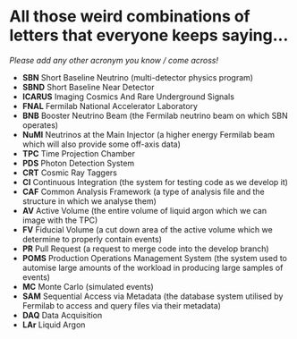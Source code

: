 # All those weird combinations of letters that everyone keeps saying...

*Please add any other acronym you know / come across!*

- **SBN** Short Baseline Neutrino (multi-detector physics program)
- **SBND** Short Baseline Near Detector
- **ICARUS** Imaging Cosmics And Rare Underground Signals
- **FNAL** Fermilab National Accelerator Laboratory
- **BNB** Booster Neutrino Beam (the Fermilab neutrino beam on which SBN operates)
- **NuMI** Neutrinos at the Main Injector (a higher energy Fermilab beam which will also provide some off-axis data)
- **TPC** Time Projection Chamber
- **PDS** Photon Detection System
- **CRT** Cosmic Ray Taggers
- **CI** Continuous Integration (the system for testing code as we develop it)
- **CAF** Common Analysis Framework (a type of analysis file and the structure in which we analyse them)
- **AV** Active Volume (the entire volume of liquid argon which we can image with the TPC)
- **FV** Fiducial Volume (a cut down area of the active volume which we determine to properly contain events)
- **PR** Pull Request (a request to merge code into the develop branch)
- **POMS** Production Operations Management System (the system used to automise large amounts of the workload in producing large samples of events)
- **MC** Monte Carlo (simulated events)
- **SAM** Sequential Access via Metadata (the database system utilised by Fermilab to access and query files via their metadata)
- **DAQ** Data Acquisition
- **LAr** Liquid Argon
